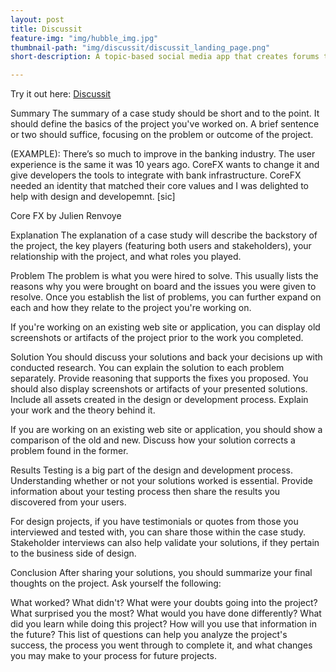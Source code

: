 ```yaml
---
layout: post
title: Discussit
feature-img: "img/hubble_img.jpg"
thumbnail-path: "img/discussit/discussit_landing_page.png"
short-description: A topic-based social media app that creates forums to discuss ideas.

---
```

Try it out here: [Discussit](https://discussit-social.herokuapp.com/)


Summary
The summary of a case study should be short and to the point. It should define the basics of the project you've worked on. A brief sentence or two should suffice, focusing on the problem or outcome of the project.

(EXAMPLE): There’s so much to improve in the banking industry. The user experience is the same it was 10 years ago. CoreFX wants to change it and give developers the tools to integrate with bank infrastructure. CoreFX needed an identity that matched their core values and I was delighted to help with design and developemnt. [sic]

Core FX by Julien Renvoye

Explanation
The explanation of a case study will describe the backstory of the project, the key players (featuring both users and stakeholders), your relationship with the project, and what roles you played.

Problem
The problem is what you were hired to solve. This usually lists the reasons why you were brought on board and the issues you were given to resolve. Once you establish the list of problems, you can further expand on each and how they relate to the project you're working on.

If you're working on an existing web site or application, you can display old screenshots or artifacts of the project prior to the work you completed.

Solution
You should discuss your solutions and back your decisions up with conducted research. You can explain the solution to each problem separately. Provide reasoning that supports the fixes you proposed. You should also display screenshots or artifacts of your presented solutions. Include all assets created in the design or development process. Explain your work and the theory behind it.

If you are working on an existing web site or application, you should show a comparison of the old and new. Discuss how your solution corrects a problem found in the former.

Results
Testing is a big part of the design and development process. Understanding whether or not your solutions worked is essential. Provide information about your testing process then share the results you discovered from your users.

For design projects, if you have testimonials or quotes from those you interviewed and tested with, you can share those within the case study. Stakeholder interviews can also help validate your solutions, if they pertain to the business side of design.

Conclusion
After sharing your solutions, you should summarize your final thoughts on the project. Ask yourself the following:

What worked?
What didn't?
What were your doubts going into the project?
What surprised you the most?
What would you have done differently?
What did you learn while doing this project?
How will you use that information in the future?
This list of questions can help you analyze the project's success, the process you went through to complete it, and what changes you may make to your process for future projects.
